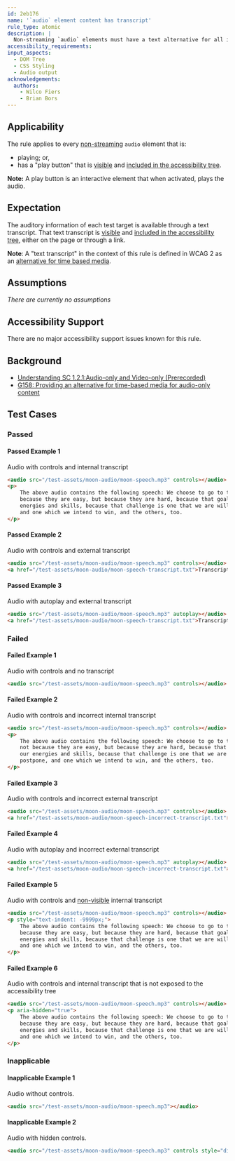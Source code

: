 ```yaml
---
id: 2eb176
name: '`audio` element content has transcript'
rule_type: atomic
description: |
  Non-streaming `audio` elements must have a text alternative for all included auditory information.
accessibility_requirements:
input_aspects:
  - DOM Tree
  - CSS Styling
  - Audio output
acknowledgements:
  authors:
    - Wilco Fiers
    - Brian Bors
---
```


## Applicability

The rule applies to every [non-streaming](#non-streaming-media-element) `audio` element that is:

- playing; or,
- has a "play button" that is [visible][] and [included in the accessibility tree][].

**Note:** A play button is an interactive element that when activated, plays the audio.

## Expectation

The auditory information of each test target is available through a text transcript. That text transcript is [visible][] and [included in the accessibility tree][], either on the page or through a link.

**Note**: A "text transcript" in the context of this rule is defined in WCAG 2 as an [alternative for time based media](https://www.w3.org/TR/WCAG21/#dfn-alternative-for-time-based-media).

## Assumptions

_There are currently no assumptions_

## Accessibility Support

There are no major accessibility support issues known for this rule.

## Background

- [Understanding SC 1.2.1:Audio-only and Video-only (Prerecorded)](https://www.w3.org/WAI/WCAG21/Understanding/audio-only-and-video-only-prerecorded)
- [G158: Providing an alternative for time-based media for audio-only content](https://www.w3.org/WAI/WCAG21/Techniques/general/G158)

## Test Cases

### Passed

#### Passed Example 1

Audio with controls and internal transcript

```html
<audio src="/test-assets/moon-audio/moon-speech.mp3" controls></audio>
<p>
	The above audio contains the following speech: We choose to go to the moon in this decade and do the other things, not
	because they are easy, but because they are hard, because that goal will serve to organize and measure the best of our
	energies and skills, because that challenge is one that we are willing to accept, one we are unwilling to postpone,
	and one which we intend to win, and the others, too.
</p>
```

#### Passed Example 2

Audio with controls and external transcript

```html
<audio src="/test-assets/moon-audio/moon-speech.mp3" controls></audio>
<a href="/test-assets/moon-audio/moon-speech-transcript.txt">Transcript</a>
```

#### Passed Example 3

Audio with autoplay and external transcript

```html (no-iframe)
<audio src="/test-assets/moon-audio/moon-speech.mp3" autoplay></audio>
<a href="/test-assets/moon-audio/moon-speech-transcript.txt">Transcript</a>
```

### Failed

#### Failed Example 1

Audio with controls and no transcript

```html
<audio src="/test-assets/moon-audio/moon-speech.mp3" controls></audio>
```

#### Failed Example 2

Audio with controls and incorrect internal transcript

```html
<audio src="/test-assets/moon-audio/moon-speech.mp3" controls></audio>
<p>
	The above audio contains the following speech: We choose to go to the cheese in this decade and do the other things,
	not because they are easy, but because they are hard, because that goal will serve to organize and measure the best of
	our energies and skills, because that challenge is one that we are willing to accept, one we are unwilling to
	postpone, and one which we intend to win, and the others, too.
</p>
```

#### Failed Example 3

Audio with controls and incorrect external transcript

```html
<audio src="/test-assets/moon-audio/moon-speech.mp3" controls></audio>
<a href="/test-assets/moon-audio/moon-speech-incorrect-transcript.txt">Transcript</a>
```

#### Failed Example 4

Audio with autoplay and incorrect external transcript

```html (no-iframe)
<audio src="/test-assets/moon-audio/moon-speech.mp3" autoplay></audio>
<a href="/test-assets/moon-audio/moon-speech-incorrect-transcript.txt">Transcript</a>
```

#### Failed Example 5

Audio with controls and [non-visible][visible] internal transcript

```html
<audio src="/test-assets/moon-audio/moon-speech.mp3" controls></audio>
<p style="text-indent: -9999px;">
	The above audio contains the following speech: We choose to go to the moon in this decade and do the other things, not
	because they are easy, but because they are hard, because that goal will serve to organize and measure the best of our
	energies and skills, because that challenge is one that we are willing to accept, one we are unwilling to postpone,
	and one which we intend to win, and the others, too.
</p>
```

#### Failed Example 6

Audio with controls and internal transcript that is not exposed to the accessibility tree

```html
<audio src="/test-assets/moon-audio/moon-speech.mp3" controls></audio>
<p aria-hidden="true">
	The above audio contains the following speech: We choose to go to the moon in this decade and do the other things, not
	because they are easy, but because they are hard, because that goal will serve to organize and measure the best of our
	energies and skills, because that challenge is one that we are willing to accept, one we are unwilling to postpone,
	and one which we intend to win, and the others, too.
</p>
```

### Inapplicable

#### Inapplicable Example 1

Audio without controls.

```html
<audio src="/test-assets/moon-audio/moon-speech.mp3"></audio>
```

#### Inapplicable Example 2

Audio with hidden controls.

```html
<audio src="/test-assets/moon-audio/moon-speech.mp3" controls style="display: none;"></audio>
```

[included in the accessibility tree]: #included-in-the-accessibility-tree 'Definition of included in the accessibility tree'
[visible]: #visible 'Definition of visible'
